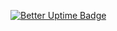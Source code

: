 [![Better Uptime Badge](https://betteruptime.com/status-badges/v1/monitor/3m59.svg)](https://status.animationvideo.co/?utm_source=status_badge)
